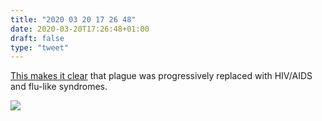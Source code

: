 ```yaml
---
title: "2020 03 20 17 26 48"
date: 2020-03-20T17:26:48+01:00
draft: false
type: "tweet"
---
```


[This makes it clear](https://kottke.org/20/03/visualizing-the-history-of-pandemics) that plague was progressively replaced with HIV/AIDS and flu-like syndromes.

![](/img/2020-03-20-17-26-48.png)
